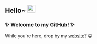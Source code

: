 ## Hello~ <img src="https://media.giphy.com/media/hvRJCLFzcasrR4ia7z/giphy.gif" width="25px">

### ✨ Welcome to my GitHub! ✨

While you're here, drop by my [website](https://bennymai.me/)? 🙃
